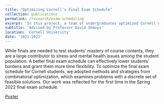 ```yaml
---
title: "Optimizing Cornell’s Final Exam Schedule"
collection: publications
permalink: /research/exam-scheduling
excerpt: 'In this project, a team of undergraduates optimized Cornell's final exam schedule in a three-step fashion using integer programming and heuristics. I explored a TSP approach to reduce conflicts by assigning class to block and block to time together. Furthermore, I analyzed various metrics, especially in the discussion of deviating from a fixed timetable.'
subtitle: 'Advised by Professor David Shmoys'
location: 'Cornell University'
date: '2021-2022'
---
```

While finals are needed to test students’ mastery of course contents, they are a large contributor to stress and mental health issues among the student population. A better final exam schedule can effectively lower students’ burdens and grant them more time flexibility. To optimize the final exam schedule for Cornell students, we adopted methods and strategies from combinatorial optimization, which examines problems with a discrete set of feasible solutions. Our work was reflected for the first time in the Spring 2022 final exam schedule. 

[Poster](http://academicpages.github.io/files/scheduling-poster.pdf)